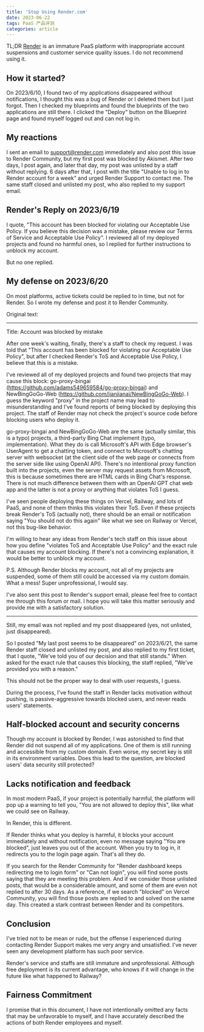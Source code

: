 ```yaml
---
title: 'Stop Using Render.com'
date: 2023-06-22
tags: PaaS 产品评测
categories: article
---
```


TL;DR [Render](https://render.com/) is an immature PaaS platform with inappropriate account suspensions and customer service quality issues. I do not recommend using it.

## How it started?
On 2023/6/10, I found two of my applications disappeared without notifications, I thought this was a bug of Render or I deleted them but I just forgot. Then I checked my blueprints and found the blueprints of the two applications are still there. I clicked the "Deploy" button on the Blueprint page and found myself logged out and can not log in.

## My reactions
I sent an email to support@render.com immediately and also post this issue to Render Community, but my first post was blocked by 
Akismet. After two days, I post again, and later that day, my post was unlisted by a staff without replying. 6 days after that, I post with the title "Unable to log in to Render account for a week" and urged Render Support to contact me. The same staff closed and unlisted my post, who also replied to my support email.

## Render's Reply on 2023/6/19
I quote, "This account has been blocked for violating our Acceptable Use Policy. If you believe this decision was a mistake, please review our Terms of Service and Acceptable Use Policy". I reviewed all of my deployed projects and found no harmful ones, so I replied for further instructions to unblock my account.

But no one replied.

## My defense on 2023/6/20
On most platforms, active tickets could be replied to in time, but not for Render. So I wrote my defense and post it to Render Community.

Original text:

---

Title: Account was blocked by mistake

After one week's waiting, finally, there's a staff to check my request. I was told that "This account has been blocked for violating our Acceptable Use Policy", but after I checked Render's ToS and Acceptable Use Policy, I believe that this is a mistake.

I've reviewed all of my deployed projects and found two projects that may cause this block: go-proxy-bingai (https://github.com/adams549659584/go-proxy-bingai) and NewBingGoGo-Web (https://github.com/jianjianai/NewBingGoGo-Web). I guess the keyword "proxy" in the project name may lead to misunderstanding and I've found reports of being blocked by deploying this project. The staff of Render may not check the project's source code before blocking users who deploy it.

go-proxy-bingai and NewBingGoGo-Web are the same (actually similar, this is a typo) projects, a third-party Bing Chat implement (typo, implementation). What they do is call Microsoft's API with Edge browser's UserAgent to get a chatting token, and connect to Microsoft's chatting server with websocket (at the client side of the web page or connects from the server side like using OpenAI API). There's no intentional proxy function built into the projects, even the server may request assets from Microsoft, this is because sometimes there are HTML cards in Bing Chat's response. There is not much difference between them with an OpenAI GPT chat web app and the latter is not a proxy or anything that violates ToS I guess.

I've seen people deploying these things on Vercel, Railway, and lots of PaaS, and none of them thinks this violates their ToS. Even if these projects break Render's ToS (actually not), there should be an email or notification saying "You should not do this again" like what we see on Railway or Vercel, not this bug-like behavior.

I'm willing to hear any ideas from Render's tech staff on this issue about how you define "violates ToS and Acceptable Use Policy" and the exact rule that causes my account blocking. If there's not a convincing explanation, it would be better to unblock my account.

P.S. Although Render blocks my account, not all of my projects are suspended, some of them still could be accessed via my custom domain. What a mess! Super unprofessional, I would say.

I've also sent this post to Render's support email, please feel free to contact me through this forum or mail. I hope you will take this matter seriously and provide me with a satisfactory solution.

---

Still, my email was not replied and my post disappeared (yes, not unlisted, just disappeared).

So I posted "My last post seems to be disappeared" on 2023/6/21, the same Render staff closed and unlisted my post, and also replied to my first ticket, that I quote, "We've told you of our decision and that still stands." When asked for the exact rule that causes this blocking, the staff replied, "We've provided you with a reason."

This should not be the proper way to deal with user requests, I guess.

During the process, I've found the staff in Render lacks motivation without pushing, is passive-aggressive towards blocked users, and never reads users' statements.

## Half-blocked account and security concerns
Though my account is blocked by Render, I was astonished to find that Render did not suspend all of my applications. One of them is still running and accessible from my custom domain. Even worse, my secret key is still in its environment variables. Does this lead to the question, are blocked users' data security still protected?

## Lacks notification and feedback
In most modern PaaS, if your project is potentially harmful, the platform will pop up a warning to tell you, "You are not allowed to deploy this", like what we could see on Railway.

In Render, this is different. 

If Render thinks what you deploy is harmful, it blocks your account immediately and without notification, even no message saying "You are blocked", just leaves you out of the account. When you try to log in, it redirects you to the login page again. That's all they do.

If you search for the Render Community for "Render dashboard keeps redirecting me to login form" or "Can not login", you will find some posts saying that they are meeting this problem. And if we consider those unlisted posts, that would be a considerable amount, and some of them are even not replied to after 30 days. As a reference, if we search "blocked" on Vercel Community, you will find those posts are replied to and solved on the same day. This created a stark contrast between Render and its competitors.

## Conclusion
I've tried not to be mean or rude, but the offense I experienced during contacting Render Support makes me very angry and unsatisfied. I've never seen any development platform has such poor service.

Render's service and staffs are still immature and unprofessional. Although free deployment is its current advantage, who knows if it will change in the future like what happened to Railway?

## Fairness Commitment
I promise that in this document, I have not intentionally omitted any facts that may be unfavorable to myself, and I have accurately described the actions of both Render employees and myself.

